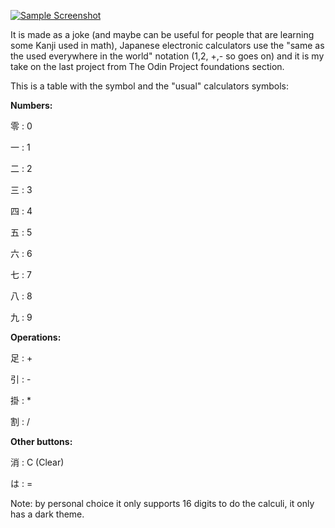 [![Sample Screenshot](https://i.postimg.cc/44HZ1sLq/Screenshot-from-2023-04-11-17-07-30.png)](https://postimg.cc/HjmfYDC9)

It is made as a joke (and maybe can be useful for people that are learning some Kanji used in math), Japanese electronic calculators use the "same as the used everywhere in the world" notation (1,2, +,- so goes on) and it is my take on the last project from The Odin Project foundations section.

This is a table with the symbol and the "usual" calculators symbols:

**Numbers:**

零 : 0


一 : 1


二 : 2


三 : 3


四 : 4


五 : 5


六 : 6


七 : 7


八 : 8


九 : 9

**Operations:**

足 : +


引 : -


掛 : *


割 : /

**Other buttons:**

消 : C (Clear)


は : =

Note: by personal choice it only supports 16 digits to do the calculi, it only has a dark theme.